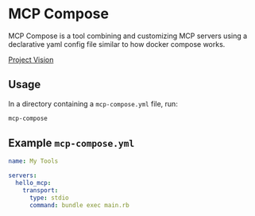 # MCP Compose

MCP Compose is a tool combining and customizing MCP servers using a declarative
yaml config file similar to how docker compose works.

[Project Vision](docs/vision.md)

## Usage

In a directory containing a `mcp-compose.yml` file, run:

```bash
mcp-compose
```

## Example `mcp-compose.yml`

<!-- examples/mcp-compose.yml begin -->
```yaml
name: My Tools

servers:
  hello_mcp:
    transport:
      type: stdio
      command: bundle exec main.rb
```
<!-- examples/mcp-compose.yml end -->
